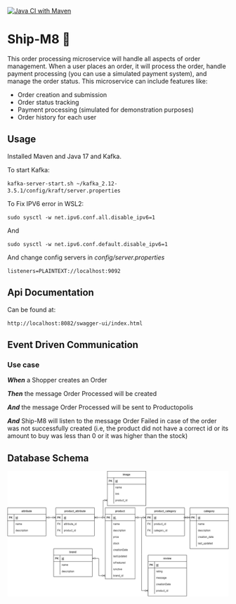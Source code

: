[![Java CI with Maven](https://github.com/crisywini/ship-m8/actions/workflows/maven.yml/badge.svg?branch=develop&event=push)](https://github.com/crisywini/ship-m8/actions/workflows/maven.yml)

# Ship-M8 🚚

This order processing microservice will handle all aspects of order management. When a user places
an order, it will process the order, handle payment processing (you can use a simulated payment
system), and manage the order status. This microservice can include features like:

- Order creation and submission
- Order status tracking
- Payment processing (simulated for demonstration purposes)
- Order history for each user

## Usage

Installed Maven and Java 17 and Kafka.

To start Kafka:

    kafka-server-start.sh ~/kafka_2.12-3.5.1/config/kraft/server.properties

To Fix IPV6 error in WSL2:

    sudo sysctl -w net.ipv6.conf.all.disable_ipv6=1

And

    sudo sysctl -w net.ipv6.conf.default.disable_ipv6=1

And change config servers in _config/server.properties_

    listeners=PLAINTEXT://localhost:9092


## Api Documentation

Can be found at:

    http://localhost:8082/swagger-ui/index.html

## Event Driven Communication

### Use case 

_**When**_ a Shopper creates an Order 

_**Then**_ the message Order Processed will be created

_**And**_ the message Order Processed will be sent to Productopolis

**_And_** Ship-M8 will listen to the message Order Failed in
case of the order was not successfully created (i.e, the product did not have a correct id or its
amount to buy was less than 0 or it was higher than the stock)

## Database Schema

![Database_schema](https://github.com/crisywini/productopolis/blob/develop/db-scheme-productopolis.png)
